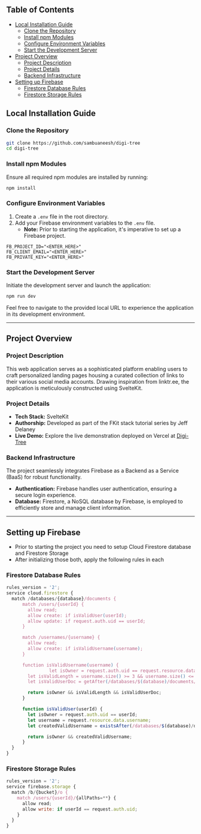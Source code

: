 ## Table of Contents

- [Local Installation Guide](#local-installation-guide)
  - [Clone the Repository](#clone-the-repository)
  - [Install npm Modules](#install-npm-modules)
  - [Configure Environment Variables](#configure-environment-variables)
  - [Start the Development Server](#start-the-development-server)
- [Project Overview](#project-overview)
  - [Project Description](#project-description)
  - [Project Details](#project-details)
  - [Backend Infrastructure](#backend-infrastructure)
- [Setting up Firebase](#setting-up-firebase)
  - [Firestore Database Rules](#firestore-database-rules)
  - [Firestore Storage Rules](#firestore-storage-rules)

## Local Installation Guide

### Clone the Repository

```bash
git clone https://github.com/sambuaneesh/digi-tree
cd digi-tree
```

### Install npm Modules

Ensure all required npm modules are installed by running:

```bash
npm install
```

### Configure Environment Variables

1. Create a `.env` file in the root directory.
2. Add your Firebase environment variables to the `.env` file.
   - **Note:** Prior to starting the application, it's imperative to set up a Firebase project.

```env
FB_PROJECT_ID="<ENTER_HERE>"
FB_CLIENT_EMAIL="<ENTER_HERE>"
FB_PRIVATE_KEY="<ENTER_HERE>"
```

### Start the Development Server

Initiate the development server and launch the application:

```bash
npm run dev
```

Feel free to navigate to the provided local URL to experience the application in its development environment.

---

## Project Overview

### Project Description

This web application serves as a sophisticated platform enabling users to craft personalized landing pages housing a curated collection of links to their various social media accounts. Drawing inspiration from linktr.ee, the application is meticulously constructed using SvelteKit.

### Project Details

- **Tech Stack:** SvelteKit
- **Authorship:** Developed as part of the FKit stack tutorial series by Jeff Delaney
- **Live Demo:** Explore the live demonstration deployed on Vercel at [Digi-Tree](https://digi-tree.vercel.app/)

### Backend Infrastructure

The project seamlessly integrates Firebase as a Backend as a Service (BaaS) for robust functionality.

- **Authentication:** Firebase handles user authentication, ensuring a secure login experience.
- **Database:** Firestore, a NoSQL database by Firebase, is employed to efficiently store and manage client information.

---

## Setting up Firebase

- Prior to starting the project you need to setup Cloud Firestore database and Firestore Storage
- After initializing those both, apply the following rules in each

### Firestore Database Rules

```js
rules_version = '2';
service cloud.firestore {
  match /databases/{database}/documents {
      match /users/{userId} {
      	allow read;
        allow create: if isValidUser(userId);
        allow update: if request.auth.uid == userId;
      }

      match /usernames/{username} {
      	allow read;
        allow create: if isValidUsername(username);
      }

      function isValidUsername(username) {
				let isOwner = request.auth.uid == request.resource.data.uid;
        let isValidLength = username.size() >= 3 && username.size() <= 15;
        let isValidUserDoc = getAfter(/databases/$(database)/documents/users/$(request.auth.uid)).data.username == username;

        return isOwner && isValidLength && isValidUserDoc;
      }

      function isValidUser(userId) {
        let isOwner = request.auth.uid == userId;
      	let username = request.resource.data.username;
        let createdValidUsername = existsAfter(/databases/$(database)/documents/usernames/$(username));

        return isOwner && createdValidUsername;
      }
  }
}
```

### Firestore Storage Rules

```js
rules_version = '2';
service firebase.storage {
  match /b/{bucket}/o {
    match /users/{userId}/{allPaths=**} {
      allow read;
      allow write: if userId == request.auth.uid;
    }
  }
}
```
